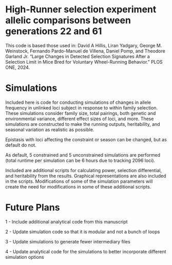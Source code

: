# High-Runner selection experiment allelic comparisons between generations 22 and 61

This code is based those used in:
	David A Hillis, Liran Yadgary, George M. Weinstock, Fernando Pardo-Manuel de Villena, Daniel Pomp, 
	and Theodore Garland Jr. “Large Changes in Detected Selection Signatures After a Selection Limit 
	in Mice Bred for Voluntary Wheel-Running Behavior.” PLOS ONE, 2024.

# Simulations
Included here is code for conducting simulations of changes in allele frequency in unlinked loci subject
in response to within family selection. These simulations consider family size, total pairings, both 
genetic and environmental variance, different effect sizes of loci, and more. These simulations are 
constructed to make the running outputs, heritability, and seasonal variation as realistic as possible.

Epistasis with loci affecting the constraint or season can be changed, but as default do not. 

As default, 5 constrained and 5 unconstrained simulations are performed (total runtime per simulation can 
be 6 hours due to tracking 2096 loci).

Included are additional scripts for calculating power, selection differential, and heritability from the 
results. Graphical representations are also included in the scripts. Modifications of some of the 
simulation parameters will create the need for modifications in some of these additional scripts.

# Future Plans

1 - Include additional analytical code from this manuscript

2 - Update simulation code so that it is modular and not a bunch of loops

3 - Update simulations to generate fewer intermediary files

4 - Update analytical code for the simulations to better incorporate different simulation options 

